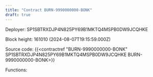 ```yaml
---
title: "Contract BURN-9990000000-BONK"
draft: true
---
```

Deployer: SP1SBTRXDJP4N825PY69B1MKTQ4MSPB0DW9JCQHKE


 



Block height: 161010 (2024-08-07T19:15:59.000Z)

Source code: {{<contractref "BURN-9990000000-BONK" SP1SBTRXDJP4N825PY69B1MKTQ4MSPB0DW9JCQHKE BURN-9990000000-BONK>}}

Functions:


